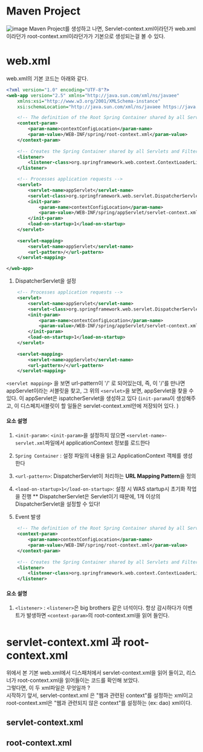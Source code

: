 # Maven Project
![image](https://user-images.githubusercontent.com/36508552/137951619-27d1f916-65fd-48b3-b6f7-984ce9b2f9c8.png)
Maven Project를 생성하고 나면, Servlet-context.xml이라던가 web.xml이라던가 root-context.xml이라던가가 기본으로 생성되는걸 볼 수 있다.

# web.xml
web.xml의 기본 코드는 아래와 같다.

``` xml
<?xml version="1.0" encoding="UTF-8"?>
<web-app version="2.5" xmlns="http://java.sun.com/xml/ns/javaee"
	xmlns:xsi="http://www.w3.org/2001/XMLSchema-instance"
	xsi:schemaLocation="http://java.sun.com/xml/ns/javaee https://java.sun.com/xml/ns/javaee/web-app_2_5.xsd">

	<!-- The definition of the Root Spring Container shared by all Servlets and Filters -->
	<context-param>
		<param-name>contextConfigLocation</param-name>
		<param-value>/WEB-INF/spring/root-context.xml</param-value>
	</context-param>
	
	<!-- Creates the Spring Container shared by all Servlets and Filters -->
	<listener>
		<listener-class>org.springframework.web.context.ContextLoaderListener</listener-class>
	</listener>

	<!-- Processes application requests -->
	<servlet>
		<servlet-name>appServlet</servlet-name>
		<servlet-class>org.springframework.web.servlet.DispatcherServlet</servlet-class>
		<init-param>
			<param-name>contextConfigLocation</param-name>
			<param-value>/WEB-INF/spring/appServlet/servlet-context.xml</param-value>
		</init-param>
		<load-on-startup>1</load-on-startup>
	</servlet>
		
	<servlet-mapping>
		<servlet-name>appServlet</servlet-name>
		<url-pattern>/</url-pattern>
	</servlet-mapping>

</web-app>

```
1. DispatcherServlet을 설정

```xml
	<!-- Processes application requests -->
	<servlet>
		<servlet-name>appServlet</servlet-name>
		<servlet-class>org.springframework.web.servlet.DispatcherServlet</servlet-class>
		<init-param>
			<param-name>contextConfigLocation</param-name>
			<param-value>/WEB-INF/spring/appServlet/servlet-context.xml</param-value>
		</init-param>
		<load-on-startup>1</load-on-startup>
	</servlet>
		
	<servlet-mapping>
		<servlet-name>appServlet</servlet-name>
		<url-pattern>/</url-pattern>
	</servlet-mapping>

```
`<servlet mapping>` 을 보면 url-pattern이 '/' 로 되어있는데, 즉, 이 '/'를 만나면 appServlet이라는 서블릿을 찾고, 그 위의 `<servlet>`을 보면, appServlet을 찾을 수 있다. 이 appServlet은 ispatcherServlet을 생성하고 있다 (`init-parama`이 생성해주고, 이 디스페치서블릿이 할 일들은 servlet-context.xml안에 저장되어 있다. )

#### 요소 설명
1. `<init-param>`: `<init-param>`을 설정하지 않으면 `<servlet-name>-servlet.xml`파일에서 applicationContext 정보를 로드한다
2. `Spring Container` : 설정 파일의 내용을 읽고 ApplicationContext 객체를 생성한다
3. `<url-pattern>`: DispatcherServlet이 처리하는 **URL Mapping Pattern**을 정의
4. `<load-on-startup>1</load-on-startup>`: 설정 시 WAS startup시 초기화 작업을 진행
** DispatcherServlet은 Servlet이기 때문에, 1개 이상의 DispatcherServlet을 설정할 수 있다!

2. Event 발생
```xml
	<!-- The definition of the Root Spring Container shared by all Servlets and Filters -->
	<context-param>
		<param-name>contextConfigLocation</param-name>
		<param-value>/WEB-INF/spring/root-context.xml</param-value>
	</context-param>
	
	<!-- Creates the Spring Container shared by all Servlets and Filters -->
	<listener>
		<listener-class>org.springframework.web.context.ContextLoaderListener</listener-class>
	</listener>
```
#### 요소 설명
1. `<listener>` : `<listener>`은 big brothers 같은 녀석이다. 항상 감시하다가 이벤트가 발생하면 `<context-param>`의 root-context.xml을 읽어 들인다.

# servlet-context.xml 과 root-context.xml
위에서 본 기본 web.xml에서 디스패처에서 servlet-context.xml을 읽어 들이고, 리스너가 root-context.xml을 읽어들이는 코드를 확인해 보았다.<br>
그렇다면, 이 두 xml파일은 무엇일까 ? <br>
시작하기 앞서, servlet-context.xml 은 "웹과 관련된 context"를 설정하는 xml이고 root-context.xml은 "웹과 관련되지 않은 context"를 설정하는 (ex: dao) xml이다.

## servlet-context.xml

## root-context.xml




